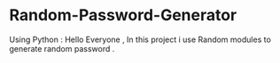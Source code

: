 # Random-Password-Generator
Using Python :
Hello Everyone , In this project i use Random modules to generate random password . 
